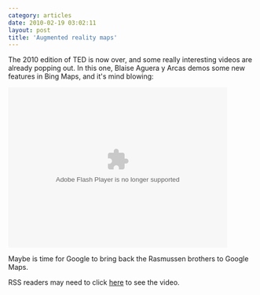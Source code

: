 ```yaml
---
category: articles
date: 2010-02-19 03:02:11
layout: post
title: 'Augmented reality maps'
---
```


<p>The 2010 edition of TED is now over, and some really interesting videos are already popping out. In this one, Blaise Aguera y Arcas demos some new features in Bing Maps, and it's mind blowing:</p>

<!--copy and paste-->

<object width="446" height="326"><param name="movie" value="http://video.ted.com/assets/player/swf/EmbedPlayer.swf" />

<param name="allowFullScreen" value="true" />
<param name="wmode" value="transparent" />
<param name="bgColor" value="#ffffff" />
<param name="flashvars" value="vu=http://video.ted.com/talks/dynamic/BlaiseAguerayArcas_2010-medium.mp4&su=http://images.ted.com/images/ted/tedindex/embed-posters/BlaiseAgueraYArcas-2010.embed_thumbnail.jpg&vw=432&vh=240&ap=0&ti=766&introDuration=16500&adDuration=4000&postAdDuration=2000&adKeys=talk=blaise_aguera;year=2010;theme=the_creative_spark;theme=a_taste_of_ted2010;theme=new_on_ted_com;event=TED2010;&preAdTag=tconf.ted/embed;tile=1;sz=512x288;" />

<embed src="http://video.ted.com/assets/player/swf/EmbedPlayer.swf" pluginspace="http://www.macromedia.com/go/getflashplayer" type="application/x-shockwave-flash" wmode="transparent" bgColor="#ffffff" width="446" height="326" allowFullScreen="true" flashvars="vu=http://video.ted.com/talks/dynamic/BlaiseAguerayArcas_2010-medium.mp4&su=http://images.ted.com/images/ted/tedindex/embed-posters/BlaiseAgueraYArcas-2010.embed_thumbnail.jpg&vw=432&vh=240&ap=0&ti=766&introDuration=16500&adDuration=4000&postAdDuration=2000&adKeys=talk=blaise_aguera;year=2010;theme=the_creative_spark;theme=a_taste_of_ted2010;theme=new_on_ted_com;event=TED2010;" />
</object>

<p>Maybe is time for Google to bring back the Rasmussen brothers to Google Maps.</p>

<p>RSS readers may need to click <a href="//joaobordalo.com/articles/2010/02/19/augmented-reality-maps">here</a> to see the video.</p>
